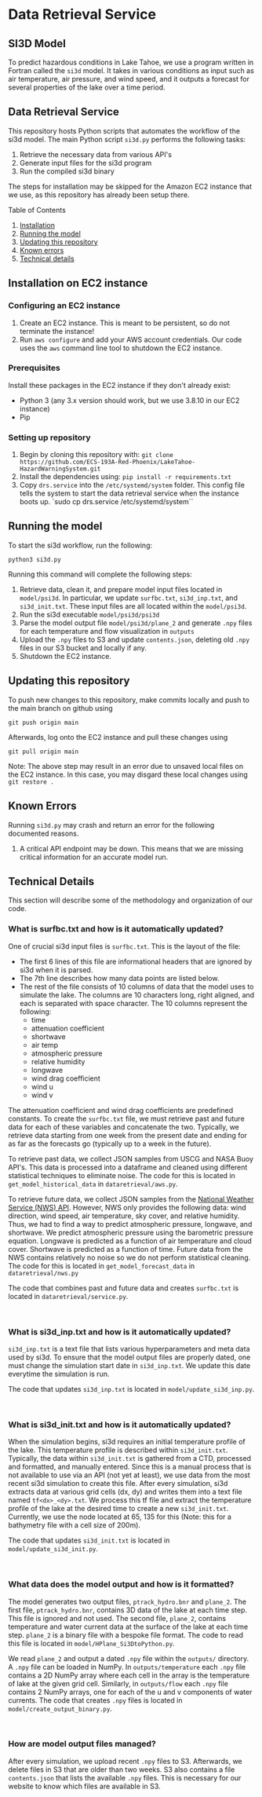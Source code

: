 # Data Retrieval Service

## SI3D Model
To predict hazardous conditions in Lake Tahoe, we use a program written in Fortran called the `si3d` model. It takes in various conditions as input such as air temperature, air pressure, and wind speed, and it outputs a forecast for several properties of the lake over a time period.

## Data Retrieval Service
This repository hosts Python scripts that automates the workflow of the si3d model. The main Python script `si3d.py` performs the following tasks:
1. Retrieve the necessary data from various API's
2. Generate input files for the si3d program
3. Run the compiled si3d binary

The steps for installation may be skipped for the Amazon EC2 instance that we use, as this repository has already been setup there. 

Table of Contents
1. [Installation](#installation)
2. [Running the model](#running-the-model)
3. [Updating this repository](#updating-this-repository)
4. [Known errors](#known-errors)
5. [Technical details](#technical-details)

## Installation on EC2 instance
### Configuring an EC2 instance
1. Create an EC2 instance. This is meant to be persistent, so do not terminate the instance!
2. Run `aws configure` and add your AWS account credentials. Our code uses the `aws` command line tool to shutdown the EC2 instance.

### Prerequisites
Install these packages in the EC2 instance if they don't already exist:
- Python 3 (any 3.x version should work, but we use 3.8.10 in our EC2 instance)
- Pip

### Setting up repository
1. Begin by cloning this repository with:
`git clone https://github.com/ECS-193A-Red-Phoenix/LakeTahoe-HazardWarningSystem.git`
2. Install the dependencies using:
`pip install -r requirements.txt`
3. Copy `drs.service` into the `/etc/systemd/system` folder. This config file tells the system to start the data retrieval service when the instance boots up.
`sudo cp drs.service /etc/systemd/system``

## Running the model
To start the si3d workflow, run the following:

`python3 si3d.py`

Running this command will complete the following steps:

1. Retrieve data, clean it, and prepare model input files located in `model/psi3d`. In particular, we update `surfbc.txt`, `si3d_inp.txt`, and `si3d_init.txt`. These input files are all located within the `model/psi3d`.
2. Run the si3d executable `model/psi3d/psi3d`
3. Parse the model output file `model/psi3d/plane_2` and generate `.npy` files for each temperature and flow visualization in `outputs`
4. Upload the `.npy` files to S3 and update `contents.json`, deleting old `.npy` files in our S3 bucket and locally if any.
5. Shutdown the EC2 instance.

## Updating this repository

To push new changes to this repository, make commits locally and push to the main branch on github using

`git push origin main`

Afterwards, log onto the EC2 instance and pull these changes using

`git pull origin main`

Note: The above step may result in an error due to unsaved local files on the EC2 instance. In this case, you may disgard these local changes using `git restore .`

## Known Errors

Running `si3d.py` may crash and return an error for the following documented reasons.

1. A critical API endpoint may be down. This means that we are missing critical information for an accurate model run. 

## Technical Details

This section will describe some of the methodology and organization of our code.  

### What is surfbc.txt and how is it automatically updated?

One of crucial si3d input files is `surfbc.txt`. This is the layout of the file:
- The first 6 lines of this file are informational headers that are ignored by si3d when it is parsed.
- The 7th line describes how many data points are listed below.
- The rest of the file consists of 10 columns of data that the model uses to simulate the lake. The columns are 10 characters long, right aligned, and each is separated with space character. The 10 columns represent the following:
    - time
    - attenuation coefficient
    - shortwave
    - air temp
    - atmospheric pressure
    - relative humidity
    - longwave
    - wind drag coefficient
    - wind u
    - wind v

The attenuation coefficient and wind drag coefficients are predefined constants. To create the `surfbc.txt` file, we must retrieve past and future data for each of these variables and concatenate the two. Typically, we retrieve data starting from one week from the present date and ending for as far as the forecasts go (typically up to a week in the future).

To retrieve past data, we collect JSON samples from USCG and NASA Buoy API's. This data is processed into a dataframe and cleaned using different statistical techniques to eliminate noise. The code for this is located in `get_model_historical_data` in `dataretrieval/aws.py`.

To retrieve future data, we collect JSON samples from the [National Weather Service (NWS) API](https://www.weather.gov/documentation/services-web-api). However, NWS only provides the following data: wind direction, wind speed, air temperature, sky cover, and relative humidity. Thus, we had to find a way to predict atmospheric pressure, longwave, and shortwave. We predict atmospheric pressure using the barometric pressure equation. Longwave is predicted as a function of air temperature and cloud cover. Shortwave is predicted as a function of time. Future data from the NWS contains relatively no noise so we do not perform statistical cleaning. The code for this is located in `get_model_forecast_data` in `dataretrieval/nws.py`

The code that combines past and future data and creates `surfbc.txt` is located in `dataretrieval/service.py`.

<br/>

### What is si3d_inp.txt and how is it automatically updated?

`si3d_inp.txt` is a text file that lists various hyperparameters and meta data used by si3d. To ensure that the model output files are properly dated, one must change the simulation start date in `si3d_inp.txt`. We update this date everytime the simulation is run. 

The code that updates `si3d_inp.txt` is located in `model/update_si3d_inp.py`.

<br/>

### What is si3d_init.txt and how is it automatically updated?

When the simulation begins, si3d requires an initial temperature profile of the lake. This temperature profile is described within `si3d_init.txt`. Typically, the data within `si3d_init.txt` is gathered from a CTD, processed and formatted, and manually entered. Since this is a manual process that is not available to use via an API (not yet at least), we use data from the most recent si3d simulation to create this file. After every simulation, si3d extracts data at various grid cells (dx, dy) and writes them into a text file named `tf<dx>_<dy>.txt`. We process this tf file and extract the temperature profile of the lake at the desired time to create a new `si3d_init.txt`. Currently, we use the node located at 65, 135 for this (Note: this for a bathymetry file with a cell size of 200m).

The code that updates `si3d_init.txt` is located in `model/update_si3d_init.py`.

<br/>

### What data does the model output and how is it formatted?

The model generates two output files, `ptrack_hydro.bnr` and `plane_2`. The first file, `ptrack_hydro.bnr`, contains 3D data of the lake at each time step. This file is ignored and not used. The second file, `plane_2`, contains temperature and water current data at the surface of the lake at each time step. `plane_2` is a binary file with a bespoke file format. The code to read this file is located in `model/HPlane_Si3DtoPython.py`. 

We read `plane_2` and output a dated `.npy` file within the `outputs/` directory. A `.npy` file can be loaded in NumPy. In `outputs/temperature` each `.npy` file contains a 2D NumPy array where each cell in the array is the temperature of lake at the given grid cell. Similarly, in `outputs/flow` each `.npy` file contains 2 NumPy arrays, one for each of the u and v components of water currents. The code that creates `.npy` files is located in `model/create_output_binary.py`.

<br/>

### How are model output files managed?

After every simulation, we upload recent `.npy` files to S3. Afterwards, we delete files in S3 that are older than two weeks. S3 also contains a file `contents.json` that lists the available `.npy` files. This is necessary for our website to know which files are available in S3. 

<br/>



